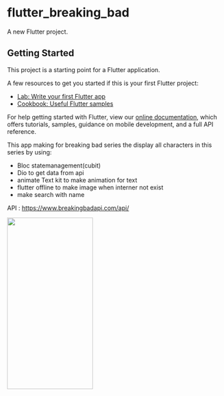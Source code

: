 # flutter_breaking_bad

A new Flutter project.

## Getting Started

This project is a starting point for a Flutter application.

A few resources to get you started if this is your first Flutter project:

- [Lab: Write your first Flutter app](https://flutter.dev/docs/get-started/codelab)
- [Cookbook: Useful Flutter samples](https://flutter.dev/docs/cookbook)

For help getting started with Flutter, view our
[online documentation](https://flutter.dev/docs), which offers tutorials,
samples, guidance on mobile development, and a full API reference.


This app making for breaking bad series the display all characters in this series
by using:
 - Bloc statemanagement(cubit)
 - Dio to get data from api
 - animate Text kit  to make animation for text
 - flutter offline to make image when interner not exist
 - make search with name

API : https://www.breakingbadapi.com/api/




<img src="https://user-images.githubusercontent.com/48366462/127725627-058e4c47-cd17-410d-996a-d795c51589f0.jpg" width="200" height="400" />
